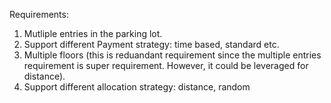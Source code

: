 Requirements:

1. Mutliple entries in the parking lot.
2. Support different Payment strategy: time based, standard etc.
3. Multiple floors (this is reduandant requirement since the multiple entries requirement is super requirement. However, it could be leveraged for distance).
4. Support different allocation strategy: distance, random